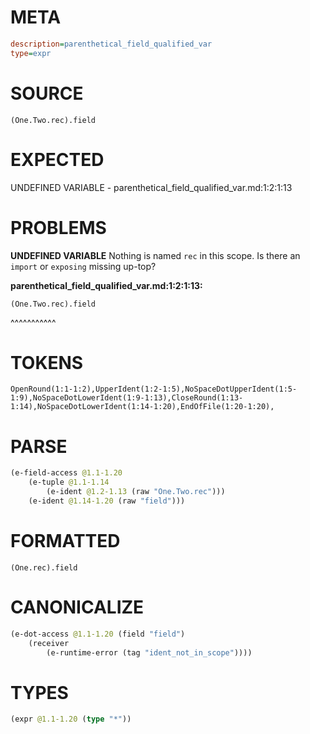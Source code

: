 # META
~~~ini
description=parenthetical_field_qualified_var
type=expr
~~~
# SOURCE
~~~roc
(One.Two.rec).field
~~~
# EXPECTED
UNDEFINED VARIABLE - parenthetical_field_qualified_var.md:1:2:1:13
# PROBLEMS
**UNDEFINED VARIABLE**
Nothing is named `rec` in this scope.
Is there an `import` or `exposing` missing up-top?

**parenthetical_field_qualified_var.md:1:2:1:13:**
```roc
(One.Two.rec).field
```
 ^^^^^^^^^^^


# TOKENS
~~~zig
OpenRound(1:1-1:2),UpperIdent(1:2-1:5),NoSpaceDotUpperIdent(1:5-1:9),NoSpaceDotLowerIdent(1:9-1:13),CloseRound(1:13-1:14),NoSpaceDotLowerIdent(1:14-1:20),EndOfFile(1:20-1:20),
~~~
# PARSE
~~~clojure
(e-field-access @1.1-1.20
	(e-tuple @1.1-1.14
		(e-ident @1.2-1.13 (raw "One.Two.rec")))
	(e-ident @1.14-1.20 (raw "field")))
~~~
# FORMATTED
~~~roc
(One.rec).field
~~~
# CANONICALIZE
~~~clojure
(e-dot-access @1.1-1.20 (field "field")
	(receiver
		(e-runtime-error (tag "ident_not_in_scope"))))
~~~
# TYPES
~~~clojure
(expr @1.1-1.20 (type "*"))
~~~
